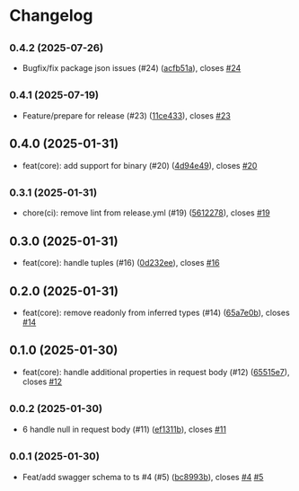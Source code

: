 # Changelog

## <small>0.4.2 (2025-07-26)</small>

* Bugfix/fix package json issues (#24) ([acfb51a](https://github.com/EsmaeelEmadi/swagger-ts-mapper/commit/acfb51a)), closes [#24](https://github.com/EsmaeelEmadi/swagger-ts-mapper/issues/24)

## <small>0.4.1 (2025-07-19)</small>

* Feature/prepare for release (#23) ([11ce433](https://github.com/EsmaeelEmadi/swagger-ts-mapper/commit/11ce433)), closes [#23](https://github.com/EsmaeelEmadi/swagger-ts-mapper/issues/23)

## 0.4.0 (2025-01-31)

* feat(core): add support for binary (#20) ([4d94e49](https://github.com/EsmaeelEmadi/ts-exc/commit/4d94e49)), closes [#20](https://github.com/EsmaeelEmadi/ts-exc/issues/20)

## <small>0.3.1 (2025-01-31)</small>

* chore(ci): remove lint from release.yml (#19) ([5612278](https://github.com/EsmaeelEmadi/ts-exc/commit/5612278)), closes [#19](https://github.com/EsmaeelEmadi/ts-exc/issues/19)

## 0.3.0 (2025-01-31)

* feat(core): handle tuples (#16) ([0d232ee](https://github.com/EsmaeelEmadi/ts-exc/commit/0d232ee)), closes [#16](https://github.com/EsmaeelEmadi/ts-exc/issues/16)

## 0.2.0 (2025-01-31)

* feat(core): remove readonly from inferred types (#14) ([65a7e0b](https://github.com/EsmaeelEmadi/ts-exc/commit/65a7e0b)), closes [#14](https://github.com/EsmaeelEmadi/ts-exc/issues/14)

## 0.1.0 (2025-01-30)

* feat(core): handle additional properties in request body (#12) ([65515e7](https://github.com/EsmaeelEmadi/ts-exc/commit/65515e7)), closes [#12](https://github.com/EsmaeelEmadi/ts-exc/issues/12)

## <small>0.0.2 (2025-01-30)</small>

* 6 handle null in request body (#11) ([ef1311b](https://github.com/EsmaeelEmadi/ts-exc/commit/ef1311b)), closes [#11](https://github.com/EsmaeelEmadi/ts-exc/issues/11)

## <small>0.0.1 (2025-01-30)</small>

* Feat/add swagger schema to ts #4 (#5) ([bc8993b](https://github.com/EsmaeelEmadi/ts-exc/commit/bc8993b)), closes [#4](https://github.com/EsmaeelEmadi/ts-exc/issues/4) [#5](https://github.com/EsmaeelEmadi/ts-exc/issues/5)
